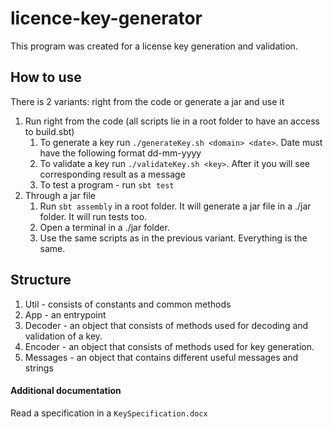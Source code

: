 # licence-key-generator

This program was created for a license key generation and validation.

## How to use
There is 2 variants: right from the code or generate a jar and use it
1. Run right from the code (all scripts lie in a root folder to have an access to build.sbt)
    1) To generate a key run `./generateKey.sh <domain> <date>`. Date must have the following format dd-mm-yyyy
    2) To validate a key run `./validateKey.sh <key>`. After it you will see corresponding result as a message
    3) To test a program - run `sbt test`
2. Through a jar file
    1. Run `sbt assembly` in a root folder. It will generate a jar file in a ./jar folder. It will run tests too.
    2. Open a terminal in a ./jar folder.
    3. Use the same scripts as in the previous variant. Everything is the same.

## Structure

1. Util - consists of constants and common methods
2. App - an entrypoint
3. Decoder - an object that consists of methods used for decoding and validation of a key.
4. Encoder - an object that consists of methods used for key generation.
4. Messages - an object that contains different useful messages and strings 

#### Additional documentation

Read a specification in a `KeySpecification.docx`